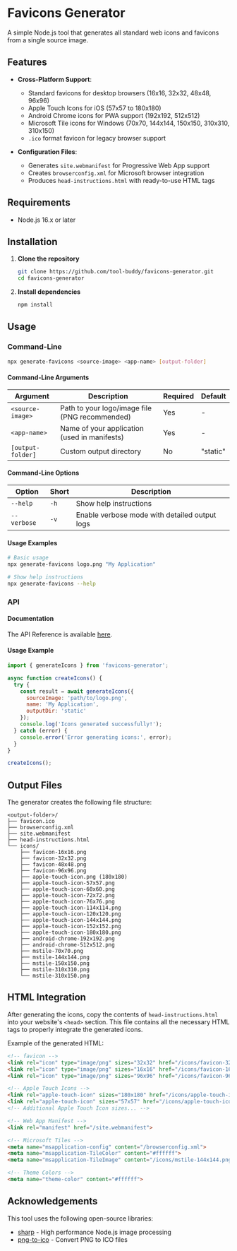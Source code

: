 # Favicons Generator

A simple Node.js tool that generates all standard web icons and favicons from a single source image.

## Features

- **Cross-Platform Support**:
  - Standard favicons for desktop browsers (16x16, 32x32, 48x48, 96x96)
  - Apple Touch Icons for iOS (57x57 to 180x180)
  - Android Chrome icons for PWA support (192x192, 512x512)
  - Microsoft Tile icons for Windows (70x70, 144x144, 150x150, 310x310, 310x150)
  - `.ico` format favicon for legacy browser support

- **Configuration Files**:
  - Generates `site.webmanifest` for Progressive Web App support
  - Creates `browserconfig.xml` for Microsoft browser integration
  - Produces `head-instructions.html` with ready-to-use HTML tags

## Requirements

- Node.js 16.x or later

## Installation

1. **Clone the repository**
   ```bash
   git clone https://github.com/tool-buddy/favicons-generator.git
   cd favicons-generator
   ```

2. **Install dependencies**
   ```bash
   npm install
   ```

## Usage

### Command-Line

```bash
npx generate-favicons <source-image> <app-name> [output-folder]
```

#### Command-Line Arguments

| Argument | Description | Required | Default |
|----------|-------------|----------|---------|
| `<source-image>` | Path to your logo/image file (PNG recommended) | Yes | - |
| `<app-name>` | Name of your application (used in manifests) | Yes | - |
| `[output-folder]` | Custom output directory | No | "static" |

#### Command-Line Options

| Option | Short | Description |
|--------|-------|-------------|
| `--help` | `-h` | Show help instructions |
| `--verbose` | `-v` | Enable verbose mode with detailed output logs |

#### Usage Examples

```bash
# Basic usage
npx generate-favicons logo.png "My Application"

# Show help instructions
npx generate-favicons --help
```

### API

#### Documentation

The API Reference is available [here](https://tool-buddy.github.io/favicons-generator/modules.html).

#### Usage Example

```javascript
import { generateIcons } from 'favicons-generator';

async function createIcons() {
  try {
    const result = await generateIcons({
      sourceImage: 'path/to/logo.png',
      name: 'My Application',
      outputDir: 'static'
    });
    console.log('Icons generated successfully!');
  } catch (error) {
    console.error('Error generating icons:', error);
  }
}

createIcons();
```

## Output Files

The generator creates the following file structure:

```
<output-folder>/
├── favicon.ico
├── browserconfig.xml
├── site.webmanifest
├── head-instructions.html
└── icons/
    ├── favicon-16x16.png
    ├── favicon-32x32.png
    ├── favicon-48x48.png
    ├── favicon-96x96.png
    ├── apple-touch-icon.png (180x180)
    ├── apple-touch-icon-57x57.png
    ├── apple-touch-icon-60x60.png
    ├── apple-touch-icon-72x72.png
    ├── apple-touch-icon-76x76.png
    ├── apple-touch-icon-114x114.png
    ├── apple-touch-icon-120x120.png
    ├── apple-touch-icon-144x144.png
    ├── apple-touch-icon-152x152.png
    ├── apple-touch-icon-180x180.png
    ├── android-chrome-192x192.png
    ├── android-chrome-512x512.png
    ├── mstile-70x70.png
    ├── mstile-144x144.png
    ├── mstile-150x150.png
    ├── mstile-310x310.png
    └── mstile-310x150.png
```

## HTML Integration

After generating the icons, copy the contents of `head-instructions.html` into your website's `<head>` section. This file contains all the necessary HTML tags to properly integrate the generated icons.

Example of the generated HTML:

```html
<!-- favicon -->
<link rel="icon" type="image/png" sizes="32x32" href="/icons/favicon-32x32.png">
<link rel="icon" type="image/png" sizes="16x16" href="/icons/favicon-16x16.png">
<link rel="icon" type="image/png" sizes="96x96" href="/icons/favicon-96x96.png">

<!-- Apple Touch Icons -->
<link rel="apple-touch-icon" sizes="180x180" href="/icons/apple-touch-icon.png">
<link rel="apple-touch-icon" sizes="57x57" href="/icons/apple-touch-icon-57x57.png">
<!-- Additional Apple Touch Icon sizes... -->

<!-- Web App Manifest -->
<link rel="manifest" href="/site.webmanifest">

<!-- Microsoft Tiles -->
<meta name="msapplication-config" content="/browserconfig.xml">
<meta name="msapplication-TileColor" content="#ffffff">
<meta name="msapplication-TileImage" content="/icons/mstile-144x144.png">

<!-- Theme Colors -->
<meta name="theme-color" content="#ffffff">
```
## Acknowledgements

This tool uses the following open-source libraries:
- [sharp](https://sharp.pixelplumbing.com/) - High performance Node.js image processing
- [png-to-ico](https://www.npmjs.com/package/png-to-ico) - Convert PNG to ICO files
